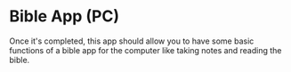 # Bible App (PC)
Once it's completed, this app should allow you to have some basic functions of a bible app for the computer like taking notes and reading the bible.
